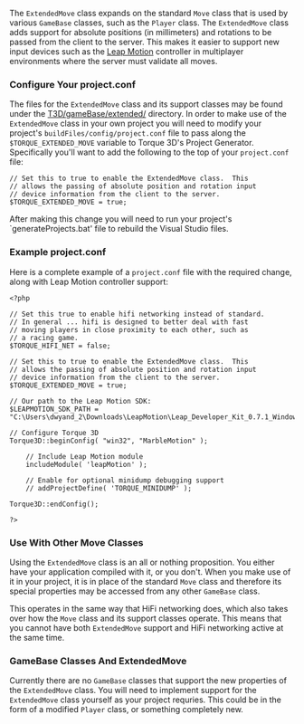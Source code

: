 The `ExtendedMove` class expands on the standard `Move` class that is used by various `GameBase` classes, such as the `Player` class.  The `ExtendedMove` class adds support for absolute positions (in millimeters) and rotations to be passed from the client to the server.  This makes it easier to support new input devices such as the [Leap Motion](Leap-Motion) controller in multiplayer environments where the server must validate all moves.

### Configure Your project.conf ###

The files for the `ExtendedMove` class and its support classes may be found under the [T3D/gameBase/extended/](https://github.com/GarageGames/Torque3D/tree/development/Engine/source/T3D/gameBase/extended) directory.  In order to make use of the `ExtendedMove` class in your own project you will need to modify your project's `buildFiles/config/project.conf` file to pass along the `$TORQUE_EXTENDED_MOVE` variable to Torque 3D's Project Generator.  Specifically you'll want to add the following to the top of your `project.conf` file:

```
// Set this to true to enable the ExtendedMove class.  This
// allows the passing of absolute position and rotation input
// device information from the client to the server.
$TORQUE_EXTENDED_MOVE = true;
```

After making this change you will need to run your project's `generateProjects.bat' file to rebuild the Visual Studio files.

### Example project.conf ###

Here is a complete example of a `project.conf` file with the required change, along with Leap Motion controller support:

```
<?php

// Set this true to enable hifi networking instead of standard.
// In general ... hifi is designed to better deal with fast
// moving players in close proximity to each other, such as
// a racing game.
$TORQUE_HIFI_NET = false;

// Set this to true to enable the ExtendedMove class.  This
// allows the passing of absolute position and rotation input
// device information from the client to the server.
$TORQUE_EXTENDED_MOVE = true;

// Our path to the Leap Motion SDK:
$LEAPMOTION_SDK_PATH = "C:\Users\dwyand_2\Downloads\LeapMotion\Leap_Developer_Kit_0.7.1_Windows\Leap_SDK";

// Configure Torque 3D
Torque3D::beginConfig( "win32", "MarbleMotion" );

    // Include Leap Motion module
    includeModule( 'leapMotion' );
        
    // Enable for optional minidump debugging support
    // addProjectDefine( 'TORQUE_MINIDUMP' );
        
Torque3D::endConfig();

?>
```

### Use With Other Move Classes ###

Using the `ExtendedMove` class is an all or nothing proposition.  You either have your application compiled with it, or you don't.  When you make use of it in your project, it is in place of the standard `Move` class and therefore its special properties may be accessed from any other `GameBase` class.

This operates in the same way that HiFi networking does, which also takes over how the `Move` class and its support classes operate.  This means that you cannot have both `ExtendedMove` support and HiFi networking active at the same time.

### GameBase Classes And ExtendedMove ###

Currently there are no `GameBase` classes that support the new properties of the `ExtendedMove` class.  You will need to implement support for the `ExtendedMove` class yourself as your project requries.  This could be in the form of a modified `Player` class, or something completely new.

